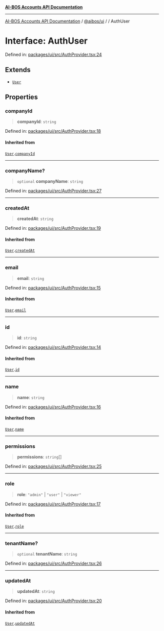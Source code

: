 [**AI-BOS Accounts API Documentation**](../../../README.md)

***

[AI-BOS Accounts API Documentation](../../../README.md) / [@aibos/ui](../README.md) / [](../README.md) / AuthUser

# Interface: AuthUser

Defined in: [packages/ui/src/AuthProvider.tsx:24](https://github.com/pohlai88/accounts/blob/48103fb36d28b2b9bfb33472b6de2f719773cde9/packages/ui/src/AuthProvider.tsx#L24)

## Extends

- [`User`](User.md)

## Properties

### companyId

> **companyId**: `string`

Defined in: [packages/ui/src/AuthProvider.tsx:18](https://github.com/pohlai88/accounts/blob/48103fb36d28b2b9bfb33472b6de2f719773cde9/packages/ui/src/AuthProvider.tsx#L18)

#### Inherited from

[`User`](User.md).[`companyId`](User.md#companyid)

***

### companyName?

> `optional` **companyName**: `string`

Defined in: [packages/ui/src/AuthProvider.tsx:27](https://github.com/pohlai88/accounts/blob/48103fb36d28b2b9bfb33472b6de2f719773cde9/packages/ui/src/AuthProvider.tsx#L27)

***

### createdAt

> **createdAt**: `string`

Defined in: [packages/ui/src/AuthProvider.tsx:19](https://github.com/pohlai88/accounts/blob/48103fb36d28b2b9bfb33472b6de2f719773cde9/packages/ui/src/AuthProvider.tsx#L19)

#### Inherited from

[`User`](User.md).[`createdAt`](User.md#createdat)

***

### email

> **email**: `string`

Defined in: [packages/ui/src/AuthProvider.tsx:15](https://github.com/pohlai88/accounts/blob/48103fb36d28b2b9bfb33472b6de2f719773cde9/packages/ui/src/AuthProvider.tsx#L15)

#### Inherited from

[`User`](User.md).[`email`](User.md#email)

***

### id

> **id**: `string`

Defined in: [packages/ui/src/AuthProvider.tsx:14](https://github.com/pohlai88/accounts/blob/48103fb36d28b2b9bfb33472b6de2f719773cde9/packages/ui/src/AuthProvider.tsx#L14)

#### Inherited from

[`User`](User.md).[`id`](User.md#id)

***

### name

> **name**: `string`

Defined in: [packages/ui/src/AuthProvider.tsx:16](https://github.com/pohlai88/accounts/blob/48103fb36d28b2b9bfb33472b6de2f719773cde9/packages/ui/src/AuthProvider.tsx#L16)

#### Inherited from

[`User`](User.md).[`name`](User.md#name)

***

### permissions

> **permissions**: `string`[]

Defined in: [packages/ui/src/AuthProvider.tsx:25](https://github.com/pohlai88/accounts/blob/48103fb36d28b2b9bfb33472b6de2f719773cde9/packages/ui/src/AuthProvider.tsx#L25)

***

### role

> **role**: `"admin"` \| `"user"` \| `"viewer"`

Defined in: [packages/ui/src/AuthProvider.tsx:17](https://github.com/pohlai88/accounts/blob/48103fb36d28b2b9bfb33472b6de2f719773cde9/packages/ui/src/AuthProvider.tsx#L17)

#### Inherited from

[`User`](User.md).[`role`](User.md#role)

***

### tenantName?

> `optional` **tenantName**: `string`

Defined in: [packages/ui/src/AuthProvider.tsx:26](https://github.com/pohlai88/accounts/blob/48103fb36d28b2b9bfb33472b6de2f719773cde9/packages/ui/src/AuthProvider.tsx#L26)

***

### updatedAt

> **updatedAt**: `string`

Defined in: [packages/ui/src/AuthProvider.tsx:20](https://github.com/pohlai88/accounts/blob/48103fb36d28b2b9bfb33472b6de2f719773cde9/packages/ui/src/AuthProvider.tsx#L20)

#### Inherited from

[`User`](User.md).[`updatedAt`](User.md#updatedat)
